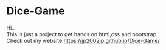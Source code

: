 # Dice-Game  
Hi..  
This is just a project to get hands on html,css and bootstrap.  
Check out my website:https://jp2002jp.github.io/Dice-Game/
